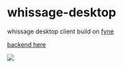 # whissage-desktop
whissage desktop client build on [fyne](https://github.com/fyne-io/fyne)

[backend here](https://github.com/semyon-dev/whissage)

![](https://github.com/semyon-dev/whissage-desktop/screen.png)
